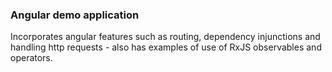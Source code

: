 ### Angular demo application
Incorporates angular features such as routing, dependency injunctions and handling http requests - also has examples of use of RxJS observables and operators.

